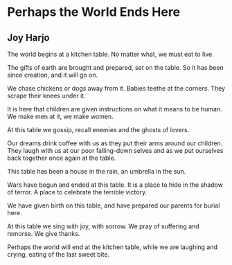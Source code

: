 # Perhaps the World Ends Here
## Joy Harjo
The world begins at a kitchen table. No matter what, we must eat to live.

The gifts of earth are brought and prepared, set on the table. So it has been
since creation, and it will go on.

We chase chickens or dogs away from it. Babies teethe at the corners. They
scrape their knees under it.

It is here that children are given instructions on what it means to be human.
We make men at it, we make women.

At this table we gossip, recall enemies and the ghosts of lovers.

Our dreams drink coffee with us as they put their arms around our children.
They laugh with us at our poor falling-down selves and as we put ourselves
back together once again at the table.

This table has been a house in the rain, an umbrella in the sun.

Wars have begun and ended at this table. It is a place to hide in the shadow
of terror. A place to celebrate the terrible victory.

We have given birth on this table, and have prepared our parents for burial
here.

At this table we sing with joy, with sorrow. We pray of suffering and remorse.
We give thanks.

Perhaps the world will end at the kitchen table, while we are laughing and
crying, eating of the last sweet bite.